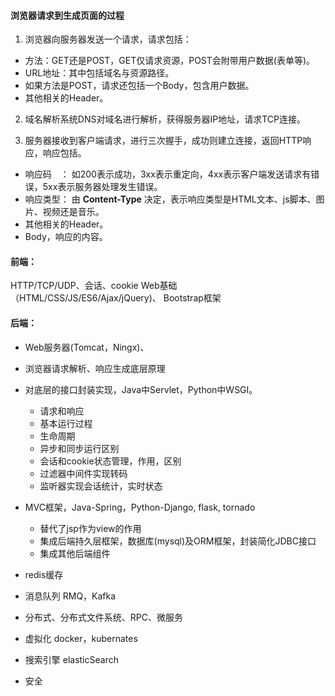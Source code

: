 


#### 浏览器请求到生成页面的过程
1. 浏览器向服务器发送一个请求，请求包括：
- 方法：GET还是POST，GET仅请求资源，POST会附带用户数据(表单等)。
- URL地址：其中包括域名与资源路径。
- 如果方法是POST，请求还包括一个Body，包含用户数据。
- 其他相关的Header。

2. 域名解析系统DNS对域名进行解析，获得服务器IP地址，请求TCP连接。

3. 服务器接收到客户端请求，进行三次握手，成功则建立连接，返回HTTP响应，响应包括。
- 响应码　： 如200表示成功，3xx表示重定向，4xx表示客户端发送请求有错误，5xx表示服务器处理发生错误。
- 响应类型： 由 **Content-Type** 决定，表示响应类型是HTML文本、js脚本、图片、视频还是音乐。
- 其他相关的Header。
- Body，响应的内容。


#### 前端：　　
HTTP/TCP/UDP、会话、cookie
Web基础（HTML/CSS/JS/ES6/Ajax/jQuery)、
Bootstrap框架


#### 后端：
- Web服务器(Tomcat，Ningx)、

- 浏览器请求解析、响应生成底层原理

- 对底层的接口封装实现，Java中Servlet，Python中WSGI。
  - 请求和响应
  - 基本运行过程
  - 生命周期
  - 异步和同步运行区别
  - 会话和cookie状态管理，作用，区别
  - 过滤器中间件实现转码
  - 监听器实现会话统计，实时状态

- MVC框架，Java-Spring，Python-Django, flask, tornado
  - 替代了jsp作为view的作用
  - 集成后端持久层框架，数据库(mysql)及ORM框架，封装简化JDBC接口
  - 集成其他后端组件

- redis缓存

- 消息队列 RMQ，Kafka
- 分布式、分布式文件系统、RPC、微服务
- 虚拟化 docker，kubernates
- 搜索引擎 elasticSearch
- 安全
